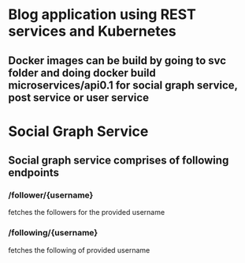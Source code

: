 # Blog application using REST services and Kubernetes


## Docker images can be build by going to svc folder and doing docker build microservices/api0.1 for social graph service, post service or user service

# Social Graph Service

## Social graph service comprises of following endpoints
### /follower/{username}
fetches the followers for the provided username
### /following/{username}
fetches the following of provided username

